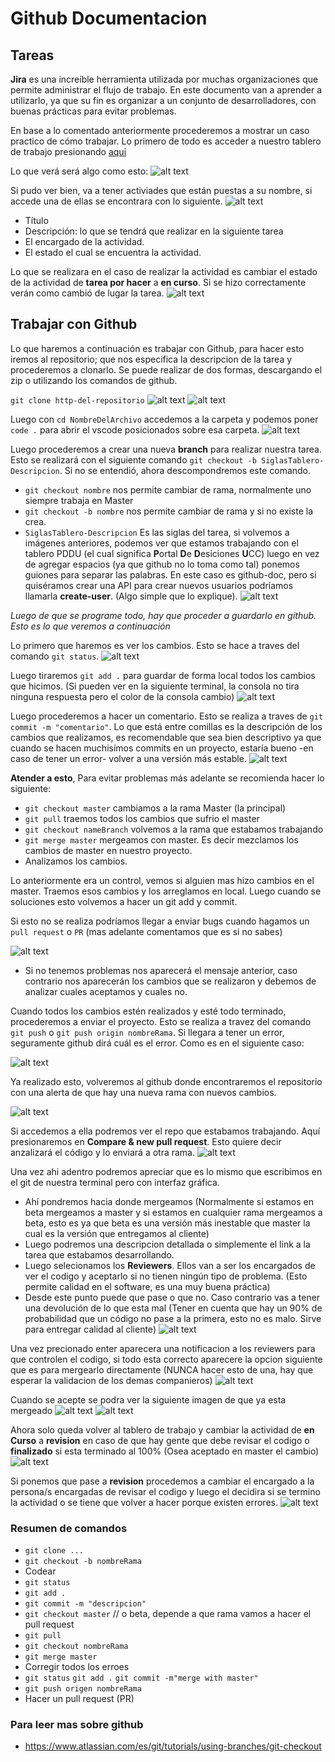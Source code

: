 # Github Documentacion
## Tareas
**Jira** es una increíble herramienta utilizada por muchas organizaciones que permite administrar el flujo de trabajo. En este documento van a aprender a utilizarlo, ya que
su fin es organizar a un conjunto de desarrolladores, con buenas prácticas para evitar problemas.

En base a lo comentado anteriormente procederemos a mostrar un caso practico de cómo trabajar. Lo primero de todo es acceder a nuestro tablero de trabajo presionando [aqui](https://dsc-ucc-donation.atlassian.net/secure/RapidBoard.jspa?rapidView=1&selectedIssue=PDDU-2)

Lo que verá será algo como esto:
![alt text](https://github.com/DSC-UniversidadCatolicaCordoba/Documentacion/blob/main/github/imagenes/1.png)

Si pudo ver bien, va a tener activiades que están puestas a su nombre, si accede una de ellas se encontrara con lo siguiente.
![alt text](https://github.com/DSC-UniversidadCatolicaCordoba/Documentacion/blob/main/github/imagenes/2.png)
* Título
* Descripción: lo que se tendrá que realizar en la siguiente tarea
* El encargado de la actividad.
* El estado el cual se encuentra la actividad.

Lo que se realizara en el caso de realizar la actividad es cambiar el estado de la actividad de **tarea por hacer** a **en curso**. Si se hizo correctamente verán como cambió de lugar la tarea.
![alt text](https://github.com/DSC-UniversidadCatolicaCordoba/Documentacion/blob/main/github/imagenes/3.png)

## Trabajar con Github
Lo que haremos a continuación es trabajar con Github, para hacer esto iremos al repositorio; que nos especifica la descripcion de la tarea y procederemos a clonarlo. Se puede realizar de dos formas, descargando el zip o utilizando los comandos de github.

`git clone http-del-repositorio`
![alt text](https://github.com/DSC-UniversidadCatolicaCordoba/Documentacion/tree/main/github/imagenes/4.png)
![alt text](https://github.com/DSC-UniversidadCatolicaCordoba/Documentacion/tree/main/github/imagenes/5.png)

Luego con `cd NombreDelArchivo` accedemos a la carpeta y podemos poner `code .` para abrir el vscode posicionados sobre esa carpeta.
![alt text](https://github.com/DSC-UniversidadCatolicaCordoba/Documentacion/blob/main/github/imagenes/6.png)

Luego procederemos a crear una nueva **branch** para realizar nuestra tarea. Esto se realizará con el siguiente comando `git checkout -b SiglasTablero-Descripcion`. Si no se entendió, ahora descompondremos este comando.
* `git checkout nombre` nos permite cambiar de rama, normalmente uno siempre trabaja en Master
* `git checkout -b nombre` nos permite cambiar de rama y si no existe la crea.
* `SiglasTablero-Descripcion` Es las siglas del tarea, si volvemos a imágenes anteriores, podemos ver que estamos trabajando con el tablero PDDU (el cual significa **P**ortal **D**e **D**esiciones **U**CC) luego en vez de agregar espacios (ya que github no lo toma como tal) ponemos guiones para separar las palabras. En este caso es github-doc, pero si quiséramos crear una API para crear nuevos usuarios podríamos llamarla **create-user**. (Algo simple que lo explique).
![alt text](https://github.com/DSC-UniversidadCatolicaCordoba/Documentacion/blob/main/github/imagenes/7.png)

*Luego de que se programe todo, hay que proceder a guardarlo en github. Esto es lo que veremos a continuación*

Lo primero que haremos es ver los cambios. Esto se hace a traves del comando `git status`.
![alt text](https://github.com/DSC-UniversidadCatolicaCordoba/Documentacion/blob/main/github/imagenes/8.png)

Luego tiraremos `git add .` para guardar de forma local todos los cambios que hicimos. (Si pueden ver en la siguiente terminal, la consola no tira ninguna respuesta pero el color de la consola cambio)
![alt text](https://github.com/DSC-UniversidadCatolicaCordoba/Documentacion/blob/main/github/imagenes/9.png)

Luego procederemos a hacer un comentario. Esto se realiza a traves de `git commit -m "comentario"`. Lo que está entre comillas es la descripción de los cambios que realizamos, es recomendable que sea bien descriptivo ya que cuando se hacen muchisímos commits en un proyecto, estaría bueno -en caso de tener un error- volver a una versión más estable.
![alt text](https://github.com/DSC-UniversidadCatolicaCordoba/Documentacion/blob/main/github/imagenes/10.png)

**Atender a esto**, Para evitar problemas más adelante se recomienda hacer lo siguiente:
* `git checkout master` cambiamos a la rama Master (la principal)
* `git pull` traemos todos los cambios que sufrio el master
* `git checkout nameBranch` volvemos a la rama que estabamos trabajando
* `git merge master` mergeamos con master. Es decir mezclamos los cambios de master en nuestro proyecto.
* Analizamos los cambios. 

Lo anteriormente era un control, vemos si alguien mas hizo cambios en el master. Traemos esos cambios y los arreglamos en local. Luego cuando se soluciones esto volvemos a hacer un git add y commit.

Si esto no se realiza podríamos llegar a enviar bugs cuando hagamos un `pull request` o `PR` (mas adelante comentamos que es si no sabes)

![alt text](https://github.com/DSC-UniversidadCatolicaCordoba/Documentacion/blob/main/github/imagenes/11.png)

* Si no tenemos problemas nos aparecerá el mensaje anterior, caso contrario nos aparecerán los cambios que se realizaron y debemos de analizar cuales aceptamos y cuales no.

Cuando todos los cambios estén realizados y esté todo terminado, procederemos a enviar el proyecto. Esto se realiza a travez del comando `git push` o `git push origin nombreRama`. Si llegara a tener un error, seguramente github dirá cuál es el error. Como es en el siguiente caso:

![alt text](https://github.com/DSC-UniversidadCatolicaCordoba/Documentacion/blob/main/github/imagenes/12.png)

Ya realizado esto, volveremos al github donde encontraremos el repositorio con una alerta de que hay una nueva rama con nuevos cambios.

![alt text](https://github.com/DSC-UniversidadCatolicaCordoba/Documentacion/blob/main/github/imagenes/13.png)

Si accedemos a ella podremos ver el repo que estabamos trabajando. Aquí presionaremos en **Compare & new pull request**. Esto quiere decir anzalizará el código y lo enviará a otra rama.
![alt text](https://github.com/DSC-UniversidadCatolicaCordoba/Documentacion/blob/main/github/imagenes/14.png)

Una vez ahi adentro podremos apreciar que es lo mismo que escribimos en el git de nuestra terminal pero con interfaz gráfica. 
* Ahí pondremos hacia donde mergeamos (Normalmente si estamos en beta mergeamos a master y si estamos en cualquier rama mergeamos a beta, esto es ya que beta es una versión más inestable que master la cual es la versión que entregamos al cliente)
* Luego podremos una descripcion detallada o simplemente el link a la tarea que estabamos desarrollando.
* Luego selecionamos los **Reviewers**. Ellos van a ser los encargados de ver el codigo y aceptarlo si no tienen ningún tipo de problema. (Esto permite calidad en el software, es una muy buena práctica)
* Desde este punto puede que pase o que no. Caso contrario vas a tener una devolución de lo que esta mal (Tener en cuenta que hay un 90% de probabilidad que un código no pase a la primera, esto no es malo. Sirve para entregar calidad al cliente)
![alt text](https://github.com/DSC-UniversidadCatolicaCordoba/Documentacion/blob/main/github/imagenes/15.png)

Una vez precionado enter aparecera una notificacion a los reviewers para que controlen el codigo, si todo esta correcto aparecere la opcion siguiente que es para mergearlo directamente (NUNCA hacer esto de una, hay que esperar la validacion de los demas companieros)
![alt text](https://github.com/DSC-UniversidadCatolicaCordoba/Documentacion/blob/main/github/imagenes/16.png)

Cuando se acepte se podra ver la siguiente imagen de que ya esta mergeado
![alt text](https://github.com/DSC-UniversidadCatolicaCordoba/Documentacion/blob/main/github/imagenes/17.png)
![alt text](https://github.com/DSC-UniversidadCatolicaCordoba/Documentacion/blob/main/github/imagenes/18.png)

Ahora solo queda volver al tablero de trabajo y cambiar la actividad de **en Curso** a **revision** en caso de que hay gente que debe revisar el codigo o **finalizado** si esta terminado al 100% (Osea aceptado en master el cambio)
![alt text](https://github.com/DSC-UniversidadCatolicaCordoba/Documentacion/blob/main/github/imagenes/19.png)

Si ponemos que pase a **revision** procedemos a cambiar el encargado a la persona/s encargadas de revisar el codigo y luego el decidira si se termino la actividad o se tiene que volver a hacer porque existen errores.
![alt text](https://github.com/DSC-UniversidadCatolicaCordoba/Documentacion/blob/main/github/imagenes/20.png)

### Resumen de comandos
* `git clone ...`
* `git checkout -b nombreRama`
* Codear
* `git status`
* `git add .`
* `git commit -m "descripcion"`
* `git checkout master` // o beta, depende a que rama vamos a hacer el pull request
* `git pull`
* `git checkout nombreRama`
* `git merge master`
* Corregir todos los erroes
* `git status` `git add .` `git commit -m"merge with master"`
* `git push origen nombreRama`
* Hacer un pull request (PR)

### Para leer mas sobre github
* https://www.atlassian.com/es/git/tutorials/using-branches/git-checkout


